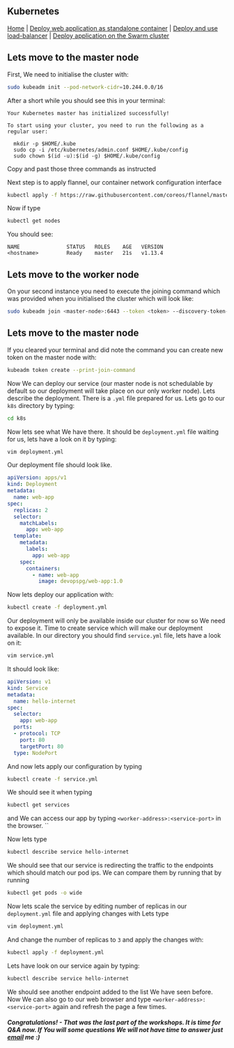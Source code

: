 ## Kubernetes
[Home](../README.md) | [Deploy web application as standalone container](standalone.md) | [Deploy and use load-balancer](lb.md) | [Deploy application on the Swarm cluster](swarm.md)

## Lets move to the master node
First, We need to initialise the cluster with:
```bash
sudo kubeadm init --pod-network-cidr=10.244.0.0/16
```
After a short while you should see this in your terminal:
```
Your Kubernetes master has initialized successfully!

To start using your cluster, you need to run the following as a regular user:

  mkdir -p $HOME/.kube
  sudo cp -i /etc/kubernetes/admin.conf $HOME/.kube/config
  sudo chown $(id -u):$(id -g) $HOME/.kube/config
```
Copy and past those three commands as instructed

Next step is to apply flannel, our container network configuration interface
```bash
kubectl apply -f https://raw.githubusercontent.com/coreos/flannel/master/Documentation/kube-flannel.yml
```
Now if type
```bash
kubectl get nodes
```
You should see:
```
NAME               STATUS   ROLES    AGE   VERSION
<hostname>         Ready    master   21s   v1.13.4  
```
## Lets move to the worker node
On your second instance you need to execute the joining command which was provided when you initialised the cluster which will look like:
```bash
sudo kubeadm join <master-node>:6443 --token <token> --discovery-token-ca-cert-hash sha256:<hash>
```
## Lets move to the master node
If you cleared your terminal and did note the command you can create new token on the master node with:
```bash
kubeadm token create --print-join-command
```
Now We can deploy our service (our master node is not schedulable by default so our deployment will take place on our only worker node). Lets describe the deployment. There is a ```.yml``` file prepared for us. Lets go to our ```k8s``` directory by typing:
```bash
cd k8s
```
Now lets see what We have there. It should be ```deployment.yml``` file waiting for us, lets have a look on it by typing:
```bash
vim deployment.yml
```
Our deployment file should look like.
```yml
apiVersion: apps/v1
kind: Deployment
metadata:
  name: web-app
spec:
  replicas: 2
  selector:
    matchLabels:
      app: web-app
  template:
    metadata:
      labels:
        app: web-app
    spec:
      containers:
        - name: web-app
          image: devopspg/web-app:1.0
```
Now lets deploy our application with:
```bash
kubectl create -f deployment.yml
```
Our deployment will only be available inside our cluster for now so We need to expose it. Time to create service which will make our deployment available. In our directory you should find ```service.yml``` file, lets have a look on it:
```bash
vim service.yml
```
It should look like:
```yml
apiVersion: v1
kind: Service
metadata:
  name: hello-internet
spec:
  selector:
    app: web-app
  ports:
  - protocol: TCP
    port: 80
    targetPort: 80
  type: NodePort
```
And now lets apply our configuration by typing
```bash
kubectl create -f service.yml
```
We should see it when typing
```bash
kubectl get services
```
and We can access our app by typing ```<worker-address>:<service-port>``` in the browser.
``

Now lets type
```bash
kubectl describe service hello-internet
```
We should see that our service is redirecting the traffic to the endpoints  which should match our pod ips. We can compare them by running that by running
```bash
kubectl get pods -o wide
```

Now lets scale the service by editing number of replicas in our ```deployment.yml``` file and applying changes with
Lets type
```bash
vim deployment.yml
```
And change the number of replicas to ```3``` and apply the changes with:
```bash
kubectl apply -f deployment.yml
```
Lets have look on our service again by typing:
```bash
kubectl describe service hello-internet
```
We should see another endpoint added to the list We have seen before. Now We can also go to our web browser and type ```<worker-address>:<service-port>``` again and refresh the page a few times.
##### Congratulations! - That was the last part of the workshops. It is time for Q&A now. If You will some questions We will not have time to answer just <a href="mailto:ppilecki@icloud.com?subject=DevOps Playground&body=Hi Patrick, I have just finished your workshop and I would like to ask">email</a> me :)
